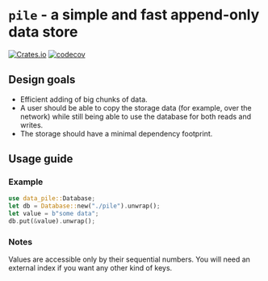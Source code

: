 # `pile` - a simple and fast append-only data store

[![Crates.io](https://img.shields.io/crates/v/data-pile)](https://crates.io/crates/data-pile)
[![codecov](https://codecov.io/gh/eugene-babichenko/data-pile/branch/master/graph/badge.svg)](https://codecov.io/gh/eugene-babichenko/data-pile)

## Design goals

* Efficient adding of big chunks of data.
* A user should be able to copy the storage data (for example, over the network)
  while still being able to use the database for both reads and writes.
* The storage should have a minimal dependency footprint.

## Usage guide

### Example

```rust
use data_pile::Database;
let db = Database::new("./pile").unwrap();
let value = b"some data";
db.put(&value).unwrap();
```

### Notes

Values are accessible only by their sequential numbers. You will need an
external index if you want any other kind of keys.
